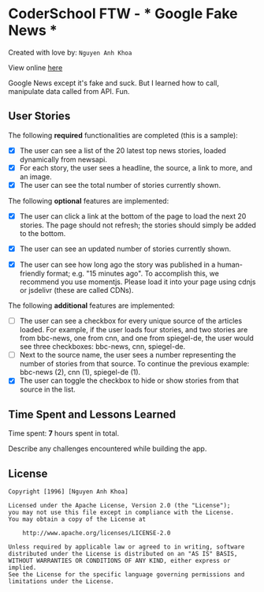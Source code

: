 # CoderSchool FTW - * Google Fake News *

Created with love by: `Nguyen Anh Khoa`
  
View online [here](https://modest-swirles-1c8487.netlify.com/)
  
Google News except it's fake and suck. But I learned how to call, manipulate data called from API. Fun.

## User Stories

The following **required** functionalities are completed (this is a sample):
* [x] The user can see a list of the 20 latest top news stories, loaded dynamically from newsapi.
* [x] For each story, the user sees a headline, the source, a link to more, and an image.
* [x] The user can see the total number of stories currently shown.

The following **optional** features are implemented:

* [x] The user can click a link at the bottom of the page to load the next 20 stories. The page should not refresh; the stories should simply be added to the bottom.
* [x] The user can see an updated number of stories currently shown.
* [x] The user can see how long ago the story was published in a human-friendly format; e.g. "15 minutes ago". To accomplish this, we recommend you use momentjs. Please load it into your page using cdnjs or jsdelivr (these are called CDNs).


The following **additional** features are implemented:

* [ ] The user can see a checkbox for every unique source of the articles loaded. For example, if the user loads four stories, and two stories are from bbc-news, one from cnn, and one from spiegel-de, the user would see three checkboxes: bbc-news, cnn, spiegel-de.
* [ ] Next to the source name, the user sees a number representing the number of stories from that source. To continue the previous example: bbc-news (2), cnn (1), spiegel-de (1).
* [X] The user can toggle the checkbox to hide or show stories from that source in the list.

## Time Spent and Lessons Learned

Time spent: **7** hours spent in total.

Describe any challenges encountered while building the app.

## License

    Copyright [1996] [Nguyen Anh Khoa]

    Licensed under the Apache License, Version 2.0 (the "License");
    you may not use this file except in compliance with the License.
    You may obtain a copy of the License at

        http://www.apache.org/licenses/LICENSE-2.0

    Unless required by applicable law or agreed to in writing, software
    distributed under the License is distributed on an "AS IS" BASIS,
    WITHOUT WARRANTIES OR CONDITIONS OF ANY KIND, either express or implied.
    See the License for the specific language governing permissions and
    limitations under the License.
